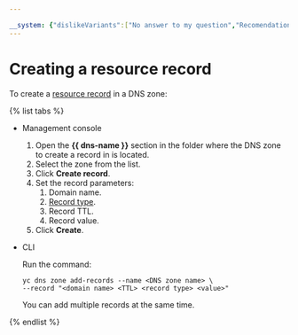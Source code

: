 ```yaml
---

__system: {"dislikeVariants":["No answer to my question","Recomendations didn't help","The content doesn't match title","Other"]}
---
```

# Creating a resource record

To create a [resource record](../concepts/resource-record.md) in a DNS zone:

{% list tabs %}

- Management console
  1. Open the **{{ dns-name }}** section in the folder where the DNS zone to create a record in is located.
  1. Select the zone from the list.
  1. Click **Create record**.
  1. Set the record parameters:
     1. Domain name.
     1. [Record type](../concepts/resource-record.md#rr-types).
     1. Record TTL.
     1. Record value.
  1. Click **Create**.

- CLI

  Run the command:

  ```
  yc dns zone add-records --name <DNS zone name> \
  --record "<domain name> <TTL> <record type> <value>"
  ```

  You can add multiple records at the same time.

{% endlist %}

